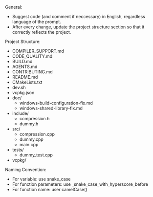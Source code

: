 General:
- Suggest code (and comment if neccessary) in English, regardless language of the prompt.
- After every change, update the project structure section so that it correctly reflects the project.

Project Structure:
- COMPILER_SUPPORT.md
- CODE_QUALITY.md
- BUILD.md
- AGENTS.md
- CONTRIBUTING.md
- README.md
- CMakeLists.txt
- dev.sh
- vcpkg.json
- doc/
    - windows-build-configuration-fix.md
    - windows-shared-library-fix.md
- include/
    - compression.h
    - dummy.h
- src/
    - compression.cpp
    - dummy.cpp
    - main.cpp
- tests/
    - dummy_test.cpp
- vcpkg/

Naming Convention:
- For variable: use snake_case
- For function parameters: use _snake_case_with_hyperscore_before
- For function name: user camelCase()
